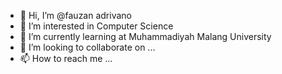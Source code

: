 - 👋 Hi, I’m @fauzan adrivano
- 👀 I’m interested in Computer Science
- 🌱 I’m currently learning at Muhammadiyah Malang University
- 💞️ I’m looking to collaborate on ...
- 📫 How to reach me ...
